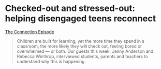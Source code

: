 # Checked-out and stressed-out: helping disengaged teens reconnect

[The Connection Episode](https://whyy.org/episodes/checked-out-and-stressed-out-helping-disengaged-teens-reconnect/)

> Children are built for learning, yet the more time they spend in a classroom, the more likely they will check out, feeling bored or overwhelmed — or both. Our guests this week, Jenny Anderson and Rebecca Winthrop, interviewed students, parents and teachers to understand why this is happening.
